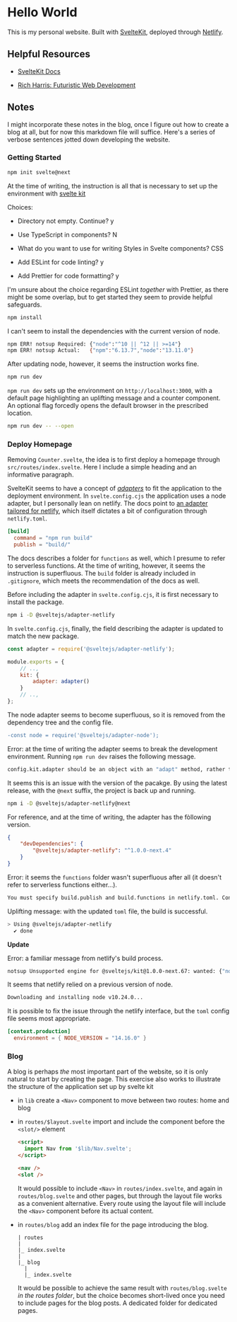 # Hello World

This is my personal website. Built with [SvelteKit](https://github.com/sveltejs/kit), deployed through [Netlify](https://www.netlify.com/).

## Helpful Resources

- [SvelteKit Docs](https://kit.svelte.dev/docs)

- [Rich Harris: Futuristic Web Development](https://youtu.be/qSfdtmcZ4d0)

## Notes

I might incorporate these notes in the blog, once I figure out how to create a blog at all, but for now this markdown file will suffice. Here's a series of verbose sentences jotted down developing the website.

### Getting Started

```bash
npm init svelte@next
```

At the time of writing, the instruction is all that is necessary to set up the environment with [svelte kit](https://kit.svelte.dev/docs#introduction-getting-started)

Choices:

- Directory not empty. Continue? y

- Use TypeScript in components? N

- What do you want to use for writing Styles in Svelte components? CSS

- Add ESLint for code linting? y

- Add Prettier for code formatting? y

I'm unsure about the choice regarding ESLint _together_ with Prettier, as there might be some overlap, but to get started they seem to provide helpful safeguards.

```bash
npm install
```

I can't seem to install the dependencies with the current version of node.

```bash
npm ERR! notsup Required: {"node":"^10 || ^12 || >=14"}
npm ERR! notsup Actual:   {"npm":"6.13.7","node":"13.11.0"}
```

After updating node, however, it seems the instruction works fine.

```bash
npm run dev
```

`npm run dev` sets up the environment on `http://localhost:3000`, with a default page highlighting an uplifting message and a counter component. An optional flag forcedly opens the default browser in the prescribed location.

```bash
npm run dev -- --open
```

### Deploy Homepage

Removing `Counter.svelte`, the idea is to first deploy a homepage through `src/routes/index.svelte`. Here I include a simple heading and an informative paragraph.

SvelteKit seems to have a concept of [_adapters_](https://kit.svelte.dev/docs#adapters) to fit the application to the deployment environment. In `svelte.config.cjs` the application uses a node adapter, but I personally lean on netlify. The docs point to [an adapter tailored for netlify](https://github.com/sveltejs/kit/tree/master/packages/adapter-netlify), which itself dictates a bit of configuration through `netlify.toml`.

```toml
[build]
  command = "npm run build"
  publish = "build/"
```

The docs describes a folder for `functions` as well, which I presume to refer to serverless functions. At the time of writing, however, it seems the instruction is superfluous. The `build` folder is already included in `.gitignore`, which meets the recommendation of the docs as well.

Before including the adapter in `svelte.config.cjs`, it is first necessary to install the package.

```bash
npm i -D @sveltejs/adapter-netlify
```

In `svelte.config.cjs`, finally, the field describing the adapter is updated to match the new package.

```cjs
const adapter = require('@sveltejs/adapter-netlify');

module.exports = {
	// ..,
	kit: {
		adapter: adapter()
	}
	// ..,
};
```

The node adapter seems to become superfluous, so it is removed from the dependency tree and the config file.

```diff
-const node = require('@sveltejs/adapter-node');
```

Error: at the time of writing the adapter seems to break the development environment. Running `npm run dev` raises the following message.

```bash
config.kit.adapter should be an object with an "adapt" method, rather than the name of an adapter. See https://kit.svelte.dev/docs#adapters
```

It seems this is an issue with the version of the pacakge. By using the latest release, with the `@next` suffix, the project is back up and running.

```bash
npm i -D @sveltejs/adapter-netlify@next
```

For reference, and at the time of writing, the adapter has the fòllowing version.

```json
{
	"devDependencies": {
		"@sveltejs/adapter-netlify": "^1.0.0-next.4"
	}
}
```

Error: it seems the `functions` folder wasn't superfluous after all (it doesn't refer to serverless functions either...).

```bash
You must specify build.publish and build.functions in netlify.toml. Consult https://github.com/sveltejs/kit/tree/master/packages/adapter-netlify#configuration
```

Uplifting message: with the updated `toml` file, the build is successful.

```bash
> Using @sveltejs/adapter-netlify
  ✔ done
```

**Update**

Error: a familiar message from netlify's build process.

```bash
notsup Unsupported engine for @sveltejs/kit@1.0.0-next.67: wanted: {"node":">= 12.17.0"} (current: {"node":"10.24.0","npm":"6.14.11"})
```

It seems that netlify relied on a previous version of node.

```bash
Downloading and installing node v10.24.0...
```

It is possible to fix the issue through the netlify interface, but the `toml` config file seems most appropriate.

```toml
[context.production]
  environment = { NODE_VERSION = "14.16.0" }
```

### Blog

A blog is perhaps _the_ most important part of the website, so it is only natural to start by creating the page. This exercise also works to illustrate the structure of the application set up by svelte kit

- in `lib` create a `<Nav>` component to move between two routes: home and blog

- in `routes/$layout.svelte` import and include the component before the `<slot/>` element

  ```html
  <script>
  	import Nav from '$lib/Nav.svelte';
  </script>

  <nav />
  <slot />
  ```

  It would possible to include `<Nav>` in `routes/index.svelte`, and again in `routes/blog.svelte` and other pages, but through the layout file works as a convenient alternative. Every route using the layout file will include the `<Nav>` component before its actual content.

- in `routes/blog` add an index file for the page introducing the blog.

  ```text
  | routes
  |
  |_ index.svelte
  |
  |_ blog
  	|
  	|_ index.svelte
  ```

  It would be possible to achieve the same result with `routes/blog.svelte` _in the routes folder_, but the choice becomes short-lived once you need to include pages for the blog posts. A dedicated folder for dedicated pages.

